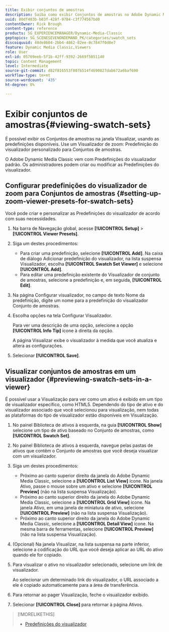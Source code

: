 ```yaml
---
title: Exibir conjuntos de amostras
description: Saiba como exibir Conjuntos de amostras no Adobe Dynamic Media Classic.
uuid: 80df403b-b03f-428f-9784-c3f774567bd0
contentOwner: Rick Brough
content-type: reference
products: SG_EXPERIENCEMANAGER/Dynamic-Media-Classic
geptopics: SG_SCENESEVENONDEMAND_PK/categories/swatch_sets
discoiquuid: 48de8604-2bb4-4862-82ee-0c7847f0d0e7
feature: Dynamic Media Classic,Viewers
role: User
exl-id: 05769eeb-5f1b-42ff-9392-2669f5051140
topic: Content Management
level: Intermediate
source-git-commit: d82f816553f807b514f4690827dab672a6baf690
workflow-type: tm+mt
source-wordcount: '435'
ht-degree: 0%

---
```


# Exibir conjuntos de amostras{#viewing-swatch-sets}

É possível exibir os Conjuntos de amostras na janela Visualizar, usando as predefinições disponíveis. Use um Visualizador de zoom: Predefinição do visualizador personalizado para Conjuntos de amostras.

O Adobe Dynamic Media Classic vem com Predefinições do visualizador padrão. Os administradores podem criar ou modificar as Predefinições do visualizador.

## Configurar predefinições do visualizador de zoom para Conjuntos de amostras {#setting-up-zoom-viewer-presets-for-swatch-sets}

Você pode criar e personalizar as Predefinições do visualizador de acordo com suas necessidades.

1. Na barra de Navegação global, acesse **[!UICONTROL Setup]** > **[!UICONTROL Viewer Presets]**.
1. Siga um destes procedimentos:

   * Para criar uma predefinição, selecione **[!UICONTROL Add]**. Na caixa de diálogo Adicionar predefinição do visualizador, na lista suspensa Visualizador, escolha **[!UICONTROL Swatch Set Viewer]** e selecione **[!UICONTROL Add]**.
   * Para editar uma predefinição existente do Visualizador de conjunto de amostras, selecione a predefinição e, em seguida, **[!UICONTROL Edit]**.

1. Na página Configurar visualizador, no campo de texto Nome da predefinição, digite um nome para a predefinição do visualizador Conjunto de amostras.
1. Escolha opções na tela Configurar Visualizador.

   Para ver uma descrição de uma opção, selecione a opção **[!UICONTROL Info Tip]** ícone à direita da opção.

   A página Visualizar exibe o visualizador à medida que você atualiza e altera as configurações.

1. Selecionar **[!UICONTROL Save]**.

## Visualizar conjuntos de amostras em um visualizador {#previewing-swatch-sets-in-a-viewer}

É possível usar a Visualização para ver como um ativo é exibido em um tipo de visualizador específico, como HTML5. Dependendo do tipo de ativo e do visualizador associado que você selecionou para visualização, nem todas as plataformas do tipo de visualizador estão disponíveis em Visualização.

1. No painel Biblioteca de ativos à esquerda, na guia **[!UICONTROL Show]** selecione um tipo de ativo baseado no Conjunto de amostras, como **[!UICONTROL Swatch Set]**.
1. No painel Biblioteca de ativos à esquerda, navegue pelas pastas de ativos que contêm o Conjunto de amostras que você deseja visualizar com um visualizador.
1. Siga um destes procedimentos:

   * Próximo ao canto superior direito da janela do Adobe Dynamic Media Classic, selecione a **[!UICONTROL List View]** ícone. Na janela Ativo, passe o mouse sobre um ativo e selecione **[!UICONTROL Preview]** (não na lista suspensa Visualização).
   * Próximo ao canto superior direito da janela do Adobe Dynamic Media Classic, selecione a **[!UICONTROL Grid View]** ícone. Na janela Ativo, em uma janela de miniatura de ativo, selecione **[!UICONTROL Preview]** (não na lista suspensa Visualização).
   * Próximo ao canto superior direito da janela do Adobe Dynamic Media Classic, selecione a **[!UICONTROL Detail View]** ícone. Na mesma barra de ferramentas, selecione **[!UICONTROL Preview]** (não na lista suspensa Visualização).

1. (Opcional) Na janela Visualizar, na lista suspensa na parte inferior, selecione a codificação do URL que você deseja aplicar ao URL do ativo quando ele for copiado.
1. Para visualizar o ativo no visualizador selecionado, selecione um link de visualizador.

   Ao selecionar um determinado link do visualizador, o URL associado a ele é copiado automaticamente para a área de transferência.

1. Para retornar ao pager Visualização, feche o visualizador exibido.
1. Selecionar **[!UICONTROL Close]** para retornar à página Ativos.

>[!MORELIKETHIS]
>
>* [Predefinições do visualizador](application-setup.md#viewer_presets)
